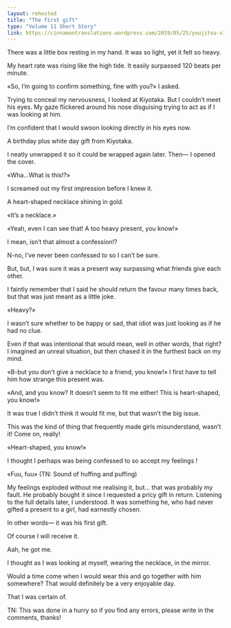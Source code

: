 ```yaml
---
layout: rehosted
title: "The first gift"
type: "Volume 11 Short Story"
link: https://cinnamontranslations.wordpress.com/2019/05/25/youjitsu-v11-ss-karuizawa-kei-the-first-gift/
---
```

<p>There was a little box resting in my hand. It was so light, yet it felt so heavy.</p>

<p>My heart rate was rising like the high tide. It easily surpassed 120 beats per minute.</p>

<p>«So, I’m going to confirm something, fine with you?» I asked.</p>

<p>Trying to conceal my nervousness, I looked at Kiyotaka. But I couldn’t meet his eyes. My gaze flickered around his nose disguising trying to act as if I was looking at him.</p>

<p>I’m confident that I would swoon looking directly in his eyes now.</p>

<p>A birthday plus white day gift from Kiyotaka.</p>

<p>I neatly unwrapped it so it could be wrapped again later. Then— I opened the cover.</p>

<p>«Wha…What is this!?»</p>

<p>I screamed out my first impression before I knew it.</p>

<p>A heart-shaped necklace shining in gold.</p>

<p>«It’s a necklace.»</p>

<p>«Yeah, even I can see that! A too heavy present, you know!»</p>

<p>I mean, isn’t that almost a confession!?</p>

<p>N-no, I’ve never been confessed to so I can’t be sure.</p>

<p>But, but, I was sure it was a present way surpassing what friends give each other.</p>

<p>I faintly remember that I said he should return the favour many times back, but that was just meant as a little joke.</p>

<p>«Heavy?»</p>

<p>I wasn’t sure whether to be happy or sad, that idiot was just looking as if he had no clue.</p>

<p>Even if that was intentional that would mean, well in other words, that right? I imagined an unreal situation, but then chased it in the furthest back on my mind.</p>

<p>«B-but you don’t give a necklace to a friend, you know!» I first have to tell him how strange this present was.</p>

<p>«And, and you know? It doesn’t seem to fit me either! This is heart-shaped, you know!»</p>

<p>It was true I didn’t think it would fit me, but that wasn’t the big issue.</p>

<p>This was the kind of thing that frequently made girls misunderstand, wasn’t it! Come on, really!</p>

<p>«Heart-shaped, you know!»</p>

<p>I thought I perhaps was being confessed to so accept my feelings !</p>

<p>«Fuu, fuu» (TN: Sound of huffing and puffing)</p>

<p>My feelings exploded without me realising it, but… that was probably my fault. He probably bought it since I requested a pricy gift in return. Listening to the full details later, I understood. It was something he, who had never gifted a present to a girl, had earnestly chosen.</p>

<p>In other words— it was his first gift.</p>

<p>Of course I will receive it.</p>

<p>Aah, he got me.</p>

<p>I thought as I was looking at myself, wearing the necklace, in the mirror.</p>

<p>Would a time come when I would wear this and go together with him somewhere? That would definitely be a very enjoyable day.</p>

<p>That I was certain of.</p>


<p>TN: This was done in a hurry so if you find any errors, please write in the comments, thanks!</p>
